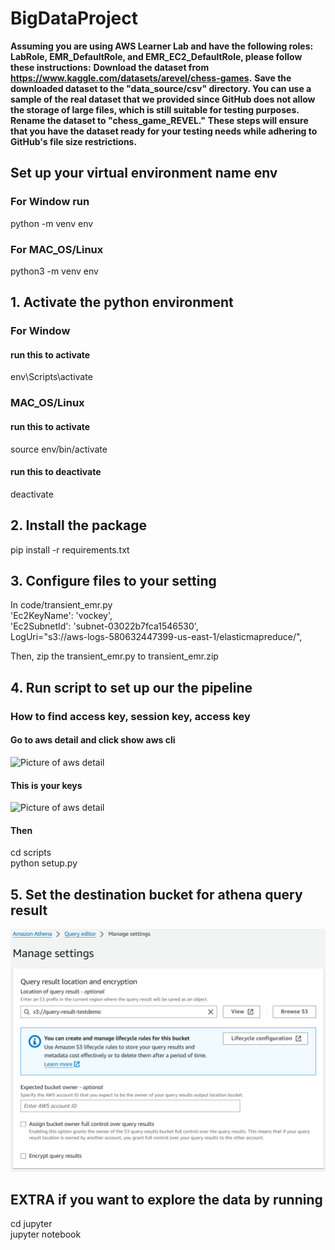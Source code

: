 # BigDataProject

**Assuming you are using AWS Learner Lab and have the following roles: LabRole, EMR_DefaultRole, and EMR_EC2_DefaultRole, please follow these instructions:**
**Download the dataset from https://www.kaggle.com/datasets/arevel/chess-games.**
**Save the downloaded dataset to the "data_source/csv" directory. You can use a sample of the real dataset that we provided since GitHub does not allow the storage of large files, which is still suitable for testing purposes.**
**Rename the dataset to "chess_game_REVEL."**
**These steps will ensure that you have the dataset ready for your testing needs while adhering to GitHub's file size restrictions.**

## Set up your virtual environment name env

### For Window run

python -m venv env

### For MAC_OS/Linux

python3 -m venv env

## 1. Activate the python environment

### For Window

#### run this to activate

env\Scripts\activate

### MAC_OS/Linux

#### run this to activate

source env/bin/activate

#### run this to deactivate

deactivate

## 2. Install the package

pip install -r requirements.txt

## 3. Configure files to your setting

In code/transient_emr.py \
'Ec2KeyName': 'vockey',\
'Ec2SubnetId': 'subnet-03022b7fca1546530',\
LogUri="s3://aws-logs-580632447399-us-east-1/elasticmapreduce/",

Then, zip the transient_emr.py to transient_emr.zip

## 4. Run script to set up our the pipeline

### How to find access key, session key, access key

#### Go to aws detail and click show aws cli

![Picture of aws detail](/images/2566-11-21%2003_06_38-Launch%20AWS%20Academy%20Learner%20Lab%20and%202%20more%20pages%20-%20Work%20-%20Microsoft​%20Edge.png "find key")

#### This is your keys

![Picture of aws detail](/images/2566-11-21%2003_07_39-Launch%20AWS%20Academy%20Learner%20Lab%20and%202%20more%20pages%20-%20Work%20-%20Microsoft​%20Edge.png "find key")

#### Then

cd scripts \
python setup.py <YOUR ACCESS_KEY> <YOUR SESSION_KEY> <YOUR ACCESS_KEY> <A RANDOM NUMBER FOR AS A POSTFIX>

## 5. Set the destination bucket for athena query result

![Picture of setting athena](/images/querysetting.png "athena bucket setting")

## EXTRA if you want to explore the data by running

cd jupyter \
jupyter notebook

